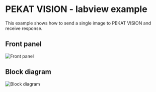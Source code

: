 # PEKAT VISION - labview example
This example shows how to send a single image to PEKAT VISION and receive response.
## Front panel
<img title="Front panel" src="https://github.com/pekat-vision/pekat-vision-examples/blob/master/image_analyze_api/labview/front_panel.png">

## Block diagram
<img title="Block diagram" src="https://github.com/pekat-vision/pekat-vision-examples/blob/master/image_analyze_api/labview/block_diagram.png">


